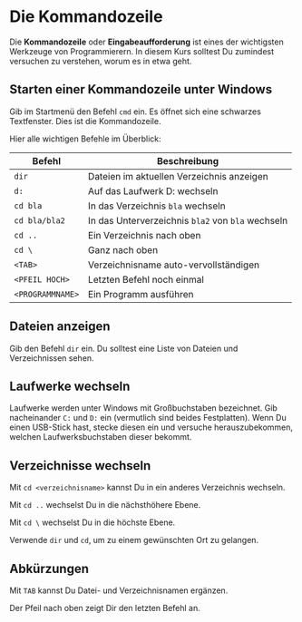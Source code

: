
# Die Kommandozeile

Die **Kommandozeile** oder **Eingabeaufforderung** ist eines der wichtigsten Werkzeuge von Programmierern.
In diesem Kurs solltest Du zumindest versuchen zu verstehen, worum es in etwa geht.

## Starten einer Kommandozeile unter Windows

Gib im Startmenü den Befehl `cmd` ein. Es öffnet sich eine schwarzes Textfenster. Dies ist die Kommandozeile.

Hier alle wichtigen Befehle im Überblick:

| Befehl | Beschreibung |
|--------|--------------|
| `dir`  | Dateien im aktuellen Verzeichnis anzeigen |
| `d:`   | Auf das Laufwerk D: wechseln |
| `cd bla` | In das Verzeichnis `bla` wechseln |
| `cd bla/bla2` | In das Unterverzeichnis `bla2` von `bla` wechseln |
| `cd ..` | Ein Verzeichnis nach oben |
| `cd \`  | Ganz nach oben |
| `<TAB>` | Verzeichnisname auto-vervollständigen |
| `<PFEIL HOCH>` | Letzten Befehl noch einmal |
| `<PROGRAMMNAME>` | Ein Programm ausführen |


## Dateien anzeigen

Gib den Befehl `dir` ein. Du solltest eine Liste von Dateien und Verzeichnissen sehen.

## Laufwerke wechseln

Laufwerke werden unter Windows mit Großbuchstaben bezeichnet. Gib nacheinander `C:` und `D:` ein (vermutlich sind beides Festplatten). Wenn Du einen USB-Stick hast, stecke diesen ein und versuche herauszubekommen, welchen Laufwerksbuchstaben dieser bekommt.

## Verzeichnisse wechseln

Mit `cd <verzeichnisname>` kannst Du in ein anderes Verzeichnis wechseln.

Mit `cd ..` wechselst Du in die nächsthöhere Ebene.

Mit `cd \` wechselst Du in die höchste Ebene.

Verwende `dir` und `cd`, um zu einem gewünschten Ort zu gelangen.

## Abkürzungen

Mit `TAB` kannst Du Datei- und Verzeichnisnamen ergänzen.

Der Pfeil nach oben zeigt Dir den letzten Befehl an.
